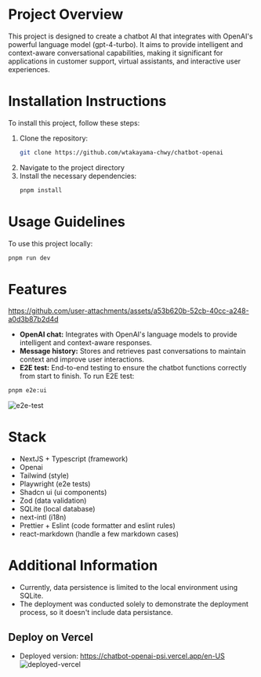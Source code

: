 # Project Overview

This project is designed to create a chatbot AI that integrates with OpenAI's powerful language model (gpt-4-turbo). It aims to provide intelligent and context-aware conversational capabilities, making it significant for applications in customer support, virtual assistants, and interactive user experiences.

# Installation Instructions

To install this project, follow these steps:

1. Clone the repository:
   ```bash
   git clone https://github.com/wtakayama-chwy/chatbot-openai
   ```
2. Navigate to the project directory
3. Install the necessary dependencies:
   ```bash
   pnpm install
   ```

# Usage Guidelines

To use this project locally:

```bash
pnpm run dev
```

# Features
https://github.com/user-attachments/assets/a53b620b-52cb-40cc-a248-a0d3b87b2d4d
- **OpenAI chat:** Integrates with OpenAI's language models to provide intelligent and context-aware responses. 
- **Message history:** Stores and retrieves past conversations to maintain context and improve user interactions.
- **E2E test:** End-to-end testing to ensure the chatbot functions correctly from start to finish. To run E2E test:
```bash
pnpm e2e:ui
```
![e2e-test](https://github.com/user-attachments/assets/16b84921-530e-4ca7-9dff-8b4e7681c031)

# Stack
- NextJS + Typescript (framework)
- Openai 
- Tailwind (style)
- Playwright (e2e tests)
- Shadcn ui (ui components)
- Zod (data validation)
- SQLite (local database)
- next-intl (i18n)
- Prettier + Eslint (code formatter and eslint rules)
- react-markdown (handle a few markdown cases)

# Additional Information

- Currently, data persistence is limited to the local environment using SQLite.
- The deployment was conducted solely to demonstrate the deployment process, so it doesn't include data persistance.

## Deploy on Vercel

- Deployed version: https://chatbot-openai-psi.vercel.app/en-US
![deployed-vercel](https://github.com/user-attachments/assets/5bca5301-8843-4ba0-aaf2-6f2d98e5538f)
